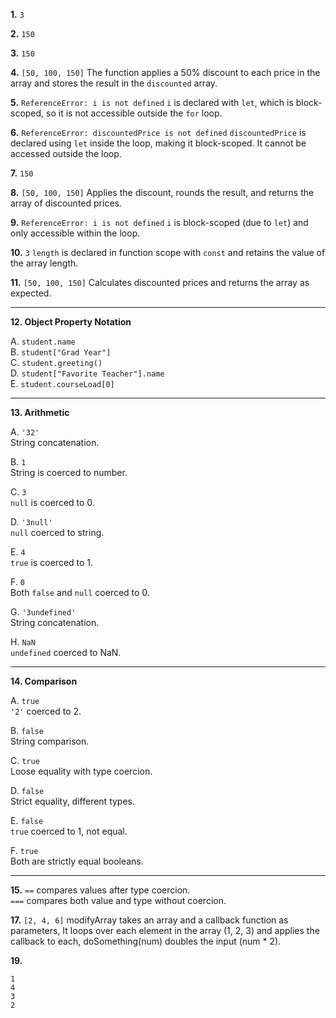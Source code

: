 **1.**
```3```

**2.**
```150```

**3.**
```150```

**4.**
```[50, 100, 150]```
The function applies a 50% discount to each price in the array and stores the result in the `discounted` array.

**5.**
```ReferenceError: i is not defined```
`i` is declared with `let`, which is block-scoped, so it is not accessible outside the `for` loop.

**6.**
```ReferenceError: discountedPrice is not defined```
`discountedPrice` is declared using `let` inside the loop, making it block-scoped. It cannot be accessed outside the loop.

**7.**
```150```

**8.**
```[50, 100, 150]```
Applies the discount, rounds the result, and returns the array of discounted prices.

**9.**
```ReferenceError: i is not defined```
`i` is block-scoped (due to `let`) and only accessible within the loop.

**10.**
```3```
`length` is declared in function scope with `const` and retains the value of the array length.

**11.**
```[50, 100, 150]```
Calculates discounted prices and returns the array as expected.

---

**12. Object Property Notation**

A. `student.name`  
B. `student["Grad Year"]`  
C. `student.greeting()`  
D. `student["Favorite Teacher"].name`  
E. `student.courseLoad[0]`

---

**13. Arithmetic**

A. ```'32'```  
String concatenation.  

B. ```1```  
String is coerced to number.  

C. ```3```  
`null` is coerced to 0.  

D. ```'3null'```  
`null` coerced to string.  

E. ```4```  
`true` is coerced to 1.  

F. ```0```  
Both `false` and `null` coerced to 0.  

G. ```'3undefined'```  
String concatenation.  

H. ```NaN```  
`undefined` coerced to NaN.

---

**14. Comparison**

A. ```true```  
`'2'` coerced to 2.  

B. ```false```  
String comparison.  

C. ```true```  
Loose equality with type coercion.  

D. ```false```  
Strict equality, different types.  

E. ```false```  
`true` coerced to 1, not equal.  

F. ```true```  
Both are strictly equal booleans.

---

**15.**
```==``` compares values after type coercion.  
```===``` compares both value and type without coercion.

**17.**
```[2, 4, 6]```
modifyArray takes an array and a callback function as parameters, It loops over each element in the array (1, 2, 3) and applies the callback to each, doSomething(num) doubles the input (num * 2).

**19.**
```
1
4
3
2
```